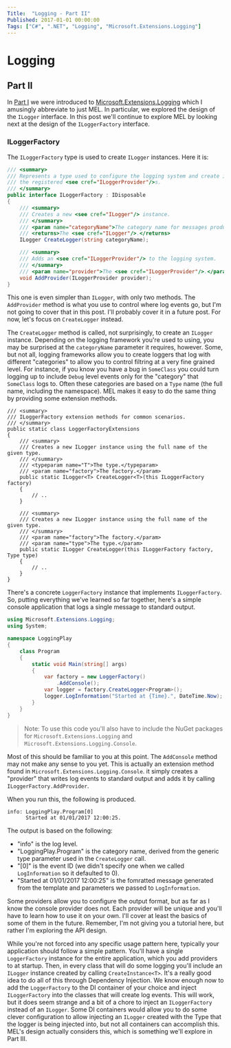 ```yaml
---
Title:  "Logging - Part II"
Published: 2017-01-01 00:00:00
Tags: ["C#", ".NET", "Logging", "Microsoft.Extensions.Logging"]
---
```


# Logging

## Part II

In [Part I](/posts/logging-part-I) we were introduced to [Microsoft.Extensions.Logging](https://github.com/aspnet/Logging)
which I amusingly abbreviate to just MEL. In particular, we explored the design of the `ILogger` interface.
In this post we'll continue to explore MEL by looking next at the design of the `ILoggerFactory` interface.

### ILoggerFactory

The `ILoggerFactory` type is used to create `ILogger` instances. Here it is:

```csharp
/// <summary>
/// Represents a type used to configure the logging system and create instances of <see cref="ILogger"/> from
/// the registered <see cref="ILoggerProvider"/>s.
/// </summary>
public interface ILoggerFactory : IDisposable
{
    /// <summary>
    /// Creates a new <see cref="ILogger"/> instance.
    /// </summary>
    /// <param name="categoryName">The category name for messages produced by the logger.</param>
    /// <returns>The <see cref="ILogger"/>.</returns>
    ILogger CreateLogger(string categoryName);

    /// <summary>
    /// Adds an <see cref="ILoggerProvider"/> to the logging system.
    /// </summary>
    /// <param name="provider">The <see cref="ILoggerProvider"/>.</param>
    void AddProvider(ILoggerProvider provider);
}
```

This one is even simpler than `ILogger`, with only two methods. The `AddProvider` method is what you use to
control where log events go, but I'm not going to cover that in this post. I'll probably cover it in a future
post. For now, let's focus on `CreateLogger` instead.

The `CreateLogger` method is called, not surprisingly, to create an `ILogger` instance. Depending on the
logging framework you're used to using, you may be surprised at the `categoryName` parameter it requires,
however. Some, but not all, logging frameworks allow you to create loggers that log with different
"categories" to allow you to control filtring at a very fine grained level. For instance, if you know
you have a bug in `SomeClass` you could turn logging up to include `Debug` level events only for the
"category" that `SomeClass` logs to. Often these categories are based on a `Type` name (the full name,
including the namespace). MEL makes it easy to do the same thing by providing some extension methods.

```cscript
/// <summary>
/// ILoggerFactory extension methods for common scenarios.
/// </summary>
public static class LoggerFactoryExtensions
{
    /// <summary>
    /// Creates a new ILogger instance using the full name of the given type.
    /// </summary>
    /// <typeparam name="T">The type.</typeparam>
    /// <param name="factory">The factory.</param>
    public static ILogger<T> CreateLogger<T>(this ILoggerFactory factory)
    {
        // ..
    }

    /// <summary>
    /// Creates a new ILogger instance using the full name of the given type.
    /// </summary>
    /// <param name="factory">The factory.</param>
    /// <param name="type">The type.</param>
    public static ILogger CreateLogger(this ILoggerFactory factory, Type type)
    {
        // ..
    }
}
```

There's a concrete `LoggerFactory` instance that implements `ILoggerFactory`. So, putting everything
we've learned so far together, here's a simple console application that logs a single message
to standard output.

```csharp
using Microsoft.Extensions.Logging;
using System;

namespace LoggingPlay
{
    class Program
    {
        static void Main(string[] args)
        {
            var factory = new LoggerFactory()
                .AddConsole();
            var logger = factory.CreateLogger<Program>();
            logger.LogInformation("Started at {Time}.", DateTime.Now);
        }
    }
}
```

> Note: To use this code you'll also have to include the NuGet packages for `Microsoft.Extensions.Logging`
> and `Microsoft.Extensions.Logging.Console`.

Most of this should be familiar to you at this point. The `AddConsole` method may not make any sense to
you yet. This is actually an extension method found in `Microsoft.Extensions.Logging.Console`. it
simply creates a "provider" that writes log events to standard output and adds it by calling
`ILoggerFactory.AddProvider`.

When you run this, the following is produced.

```text
info: LoggingPlay.Program[0]
      Started at 01/01/2017 12:00:25.
```

The output is based on the following:

* "info" is the log level.
* "LoggingPlay.Program" is the category name, derived from the generic type parameter used in the
  `CreateLogger` call.
* "[0]" is the event ID (we didn't specify one when we called `LogInformation` so it defaulted to 0).
* "Started at 01/01/2017 12:00:25" is the fomratted message generated from the template and parameters
  we passed to `LogInformation`.

Some providers allow you to configure the output format, but as far as I know the console provider does not.
Each provider will be unique and you'll have to learn how to use it on your own. I'll cover at
least the basics of some of them in the future. Remember, I'm not giving you a tutorial here,
but rather I'm exploring the API design.

While you're not forced into any specific usage pattern here, typically your application should follow
a simple pattern. You'll have a single `LoggerFactory` instance for the entire application, which
you add providers to at startup. Then, in every class that will do some logging you'll include an
`ILogger` instance created by calling `CreateInstance<T>`. It's a really good idea to do all of this
through Dependency Injection. We know enough now to add the `LoggerFactory` to the DI container of
your choice and inject `ILoggerFactory` into the classes that will create log events. This will
work, but it does seem strange and a bit of a chore to inject an `ILoggerFactory` instead of an
`ILogger`. Some DI containers would allow you to do some clever configuration to allow injecting
an `ILogger` created with the Type that the logger is being injected into, but not all containers
can accomplish this. MEL's design actually considers this, which is something we'll explore
in Part III.